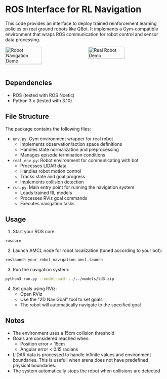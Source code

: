 # ROS Interface for RL Navigation

This code provides an interface to deploy trained reinforcement learning policies on real ground robots like QBot. It implements a Gym-compatible environment that wraps ROS communication for robot control and sensor data processing.

<div style="display: flex; justify-content: space-between; width: 100%;">
    <img src="../images/single_obs.gif" alt="Robot Navigation Demo" width="48%"/>
    <img src="../images/dynamic_obs.gif" alt="Real Robot Demo" width="48%"/>
</div>
<br>

## Dependencies

- ROS (tested with ROS Noetic)
- Python 3.x (tested with 3.10)

## File Structure

The package contains the following files:

- `env.py`: Gym environment wrapper for real robot
  - Implements observation/action space definitions
  - Handles state normalization and preprocessing
  - Manages episode termination conditions
- `real_env.py`: Robot environment for communicating with bot
  - Processes LIDAR data
  - Handles robot motion control
  - Tracks state and goal progress
  - Implements collision detection
- `run.py`: Main entry point for running the navigation system
  - Loads trained RL models
  - Processes RViz goal commands
  - Executes navigation tasks

## Usage

1. Start your ROS core:
```bash
roscore
```

2. Launch AMCL node for robot localization (tuned according to your bot):
```bash
roslaunch your_robot_navigation amcl.launch
```

3. Run the navigation system:
```bash
python3 run.py --model-path ../../models/td3.zip
```

4. Set goals using RViz:
   - Open RViz
   - Use the "2D Nav Goal" tool to set goals
   - The robot will automatically navigate to the specified goal

## Notes

- The environment uses a 15cm collision threshold
- Goals are considered reached when:
  - Position error < 15cm
  - Angular error < 0.15 radians
- LIDAR data is processed to handle infinite values and environment boundaries. This is usefull when arena does not have predefined physical boundaries.
- The system automatically stops the robot when collisions are detected

